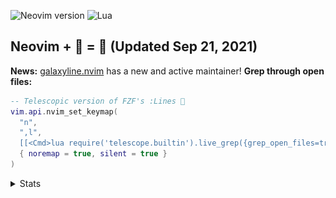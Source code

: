 ![Neovim version](https://img.shields.io/badge/Neovim-0.6.0-57A143?style=plastic&logo=neovim)
![Lua](https://img.shields.io/badge/lua-%232C2D72.svg?style=plastic&logo=lua&logoColor=white)
## Neovim + 🔭 = 💪 (Updated Sep 21, 2021)
**News:** [galaxyline.nvim](https://github.com/NTBBloodbath/galaxyline.nvim) has a new and active maintainer!
**Grep through open files:**
```lua
-- Telescopic version of FZF's :Lines 🔭
vim.api.nvim_set_keymap(
  "n",
  ",l",
  [[<Cmd>lua require('telescope.builtin').live_grep({grep_open_files=true})<CR>]],
  { noremap = true, silent = true }
)
```

<details>
  <summary>Stats</summary>
  
![Metrics](https://github.com/joelpalmer/joelpalmer/blob/main/github-metrics.svg)
  
</details>

